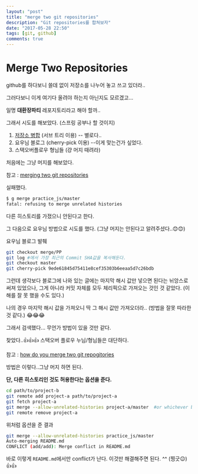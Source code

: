 ```yaml
---
layout: "post"
title: "merge two git repositories"
description: "Git repositories를 합쳐보자"
date: "2017-05-28 22:50"
tags: [git, github]
comments: true
---
```


# Merge Two Repositories

github를 하다보니 쓸데 없이 저장소를 나누어 놓고 쓰고 있더라..

그러다보니 이게 여기다 올려야 하는지 아닌지도 모르겠고...

일명 **대환장파티** 레포지토리라고 해야 할까..

그래서 시도를 해보았다. (스프링 공부나 할 것이지)

1. [저장소 병합](http://gypark.pe.kr/wiki/Git/%EC%A0%80%EC%9E%A5%EC%86%8C%EB%B3%91%ED%95%A9) (서브 트리 이용) -- 별로다..
2. 요우님 블로그 (cherry-pick 이용) --이게 맞는건가 싶었다.
3. 스택오버플로우 형님들 (걍 머지 때려라)

처음에는 그냥 머지를 해보았다.

참고 : [merging two git repositories](http://blog.caplin.com/2013/09/18/merging-two-git-repositories/)

실패했다.

```bash
$ g merge practice_js/master
fatal: refusing to merge unrelated histories
```
다른 히스토리를 가졌으니 안된다고 한다.

그 다음으로 요우님 방법으로 시도를 했다. (그냥 머지는 안된다고 알려주셨다..😊😊)

요우님 블로그 발췌

```bash
git checkout merge/PP
git log #에서 가장 최근의 Commit SHA값을 복사해둔다.
git checkout master
git cherry-pick 9ede61845d75411e8cef35303b6eeaa5d7c26bdb
```

그런데 생각보다 블로그에 나와 있는 글에는 마지막 해시 값만 넣으면 된다는 뉘앙스로 써져 있었으나, 그게 아니라 커밋 자체를 모두 체리픽으로 가져오는 것인 것 같았다. (이해를 잘 못 했을 수도 있다.)

나의 경우 마지막 해시 값을 가져오니 딱 그 해시 값만 가져오더라..
(방법을 잘못 따라한 것 같다.) 😂😂😂

그래서 검색했다... 무언가 방법이 있을 것만 같다.

찾았다..👍👍👍 스택오버 플로우 누님/형님들은 대단하다.

참고 : [how do you merge two git repogitories](https://stackoverflow.com/questions/1425892/how-do-you-merge-two-git-repositories)

방법은 이렇다..그냥 머지 하면 된다.

**단, 다른 히스토리인 것도 허용한다는 옵션을 준다.**

```bash
cd path/to/project-b
git remote add project-a path/to/project-a
git fetch project-a
git merge --allow-unrelated-histories project-a/master  #or whichever branch you want to merge
git remote remove project-a
```

위처럼 옵션을 준 결과

```bash
git merge --allow-unrelated-histories practice_js/master
Auto-merging README.md
CONFLICT (add/add): Merge conflict in README.md
```

바로 이렇게 `README.md`에서만 conflict가 난다.
이것만 해결해주면 된다. ^^ (찡긋😉)👍👍
